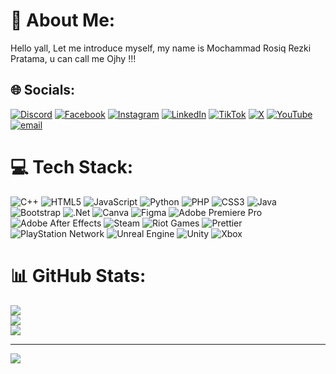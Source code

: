# 💫 About Me:
Hello yall, Let me introduce myself, my name is Mochammad Rosiq Rezki Pratama, u can call me Ojhy !!!


## 🌐 Socials:
[![Discord](https://img.shields.io/badge/Discord-%237289DA.svg?logo=discord&logoColor=white)](https://discord.gg/https://discord.gg/SQccQPJT) [![Facebook](https://img.shields.io/badge/Facebook-%231877F2.svg?logo=Facebook&logoColor=white)](https://facebook.com/MochRosiq) [![Instagram](https://img.shields.io/badge/Instagram-%23E4405F.svg?logo=Instagram&logoColor=white)](https://instagram.com/kojirupatapim_) [![LinkedIn](https://img.shields.io/badge/LinkedIn-%230077B5.svg?logo=linkedin&logoColor=white)](https://linkedin.com/in/MochammadRosiqRezkiPratama) [![TikTok](https://img.shields.io/badge/TikTok-%23000000.svg?logo=TikTok&logoColor=white)](https://tiktok.com/@jiodarchy) [![X](https://img.shields.io/badge/X-black.svg?logo=X&logoColor=white)](https://x.com/Tyren15.) [![YouTube](https://img.shields.io/badge/YouTube-%23FF0000.svg?logo=YouTube&logoColor=white)](https://youtube.com/@MochammadRosiqReZkiPratama) [![email](https://img.shields.io/badge/Email-D14836?logo=gmail&logoColor=white)](mailto:yurieger9@gmail.com) 

# 💻 Tech Stack:
![C++](https://img.shields.io/badge/c++-%2300599C.svg?style=for-the-badge&logo=c%2B%2B&logoColor=white) ![HTML5](https://img.shields.io/badge/html5-%23E34F26.svg?style=for-the-badge&logo=html5&logoColor=white) ![JavaScript](https://img.shields.io/badge/javascript-%23323330.svg?style=for-the-badge&logo=javascript&logoColor=%23F7DF1E) ![Python](https://img.shields.io/badge/python-3670A0?style=for-the-badge&logo=python&logoColor=ffdd54) ![PHP](https://img.shields.io/badge/php-%23777BB4.svg?style=for-the-badge&logo=php&logoColor=white) ![CSS3](https://img.shields.io/badge/css3-%231572B6.svg?style=for-the-badge&logo=css3&logoColor=white) ![Java](https://img.shields.io/badge/java-%23ED8B00.svg?style=for-the-badge&logo=openjdk&logoColor=white) ![Bootstrap](https://img.shields.io/badge/bootstrap-%238511FA.svg?style=for-the-badge&logo=bootstrap&logoColor=white) ![.Net](https://img.shields.io/badge/.NET-5C2D91?style=for-the-badge&logo=.net&logoColor=white) ![Canva](https://img.shields.io/badge/Canva-%2300C4CC.svg?style=for-the-badge&logo=Canva&logoColor=white) ![Figma](https://img.shields.io/badge/figma-%23F24E1E.svg?style=for-the-badge&logo=figma&logoColor=white) ![Adobe Premiere Pro](https://img.shields.io/badge/Adobe%20Premiere%20Pro-9999FF.svg?style=for-the-badge&logo=Adobe%20Premiere%20Pro&logoColor=white) ![Adobe After Effects](https://img.shields.io/badge/Adobe%20After%20Effects-9999FF.svg?style=for-the-badge&logo=Adobe%20After%20Effects&logoColor=white) ![Steam](https://img.shields.io/badge/steam-%23000000.svg?style=for-the-badge&logo=steam&logoColor=white) ![Riot Games](https://img.shields.io/badge/riotgames-D32936.svg?style=for-the-badge&logo=riotgames&logoColor=white) ![Prettier](https://img.shields.io/badge/prettier-%23F7B93E.svg?style=for-the-badge&logo=prettier&logoColor=black) ![PlayStation Network](https://img.shields.io/badge/PSN-%230070D1.svg?style=for-the-badge&logo=Playstation&logoColor=white) ![Unreal Engine](https://img.shields.io/badge/unrealengine-%23313131.svg?style=for-the-badge&logo=unrealengine&logoColor=white) ![Unity](https://img.shields.io/badge/unity-%23000000.svg?style=for-the-badge&logo=unity&logoColor=white) ![Xbox](https://img.shields.io/badge/xbox-%23107C10.svg?style=for-the-badge&logo=xbox&logoColor=white)
# 📊 GitHub Stats:
![](https://github-readme-stats.vercel.app/api?username=JiruZpatapiM&theme=neon&hide_border=false&include_all_commits=true&count_private=false)<br/>
![](https://nirzak-streak-stats.vercel.app/?user=JiruZpatapiM&theme=neon&hide_border=false)<br/>
![](https://github-readme-stats.vercel.app/api/top-langs/?username=JiruZpatapiM&theme=neon&hide_border=false&include_all_commits=true&count_private=false&layout=compact)

---
[![](https://visitcount.itsvg.in/api?id=JiruZpatapiM&icon=0&color=0)](https://visitcount.itsvg.in)

<!-- Proudly created with GPRM ( https://gprm.itsvg.in ) -->
